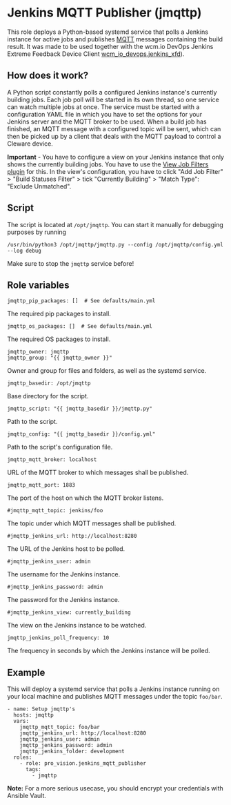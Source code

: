 # Jenkins MQTT Publisher (jmqttp)

This role deploys a Python-based systemd service that polls a Jenkins
instance for active jobs and publishes [MQTT](https://en.wikipedia.org/wiki/MQTT) messages containing the
build result. It was made to be used together with the wcm.io DevOps
Jenkins Extreme Feedback Device Client
[wcm_io_devops.jenkins_xfd](https://github.com/wcm-io-devops/ansible-jenkins-xfd)).

## How does it work?

A Python script constantly polls a configured Jenkins instance's currently building jobs. Each job poll will be started 
in its own thread, so one service can watch multiple jobs at once. The service must be started with a configuration YAML
file in which you have to set the options for your Jenkins server and the MQTT broker to be used.
When a build job has finished, an MQTT message with a configured topic will be sent, which can then be picked up 
by a client that deals with the MQTT payload to control a Cleware device.

**Important** - You have to configure a view on your Jenkins instance that only shows the currently building jobs.
You have to use the [View Job Filters plugin](https://plugins.jenkins.io/view-job-filters/) for this. In the view's
configuration, you have to click "Add Job Filter" > "Build Statuses Filter" > tick "Currently Building" > "Match Type":
"Exclude Unmatched".

## Script

The script is located at `/opt/jmqttp`. You can start it manually for debugging purposes by running
    
    /usr/bin/python3 /opt/jmqttp/jmqttp.py --config /opt/jmqttp/config.yml --log debug
    
Make sure to stop the `jmqttp` service before!

## Role variables

    jmqttp_pip_packages: []  # See defaults/main.yml
    
The required pip packages to install.

    jmqttp_os_packages: []  # See defaults/main.yml
    
The required OS packages to install.

    jmqttp_owner: jmqttp
    jmqttp_group: "{{ jmqttp_owner }}"
    
Owner and group for files and folders, as well as the systemd service.

    jmqttp_basedir: /opt/jmqttp
    
Base directory for the script.

    jmqttp_script: "{{ jmqttp_basedir }}/jmqttp.py"
    
Path to the script.

    jmqttp_config: "{{ jmqttp_basedir }}/config.yml"
    
Path to the script's configuration file.

    jmqttp_mqtt_broker: localhost

URL of the MQTT broker to which messages shall be published.

    jmqttp_mqtt_port: 1883

The port of the host on which the MQTT broker listens.

    #jmqttp_mqtt_topic: jenkins/foo

The topic under which MQTT messages shall be published.

    #jmqttp_jenkins_url: http://localhost:8280

The URL of the Jenkins host to be polled.

    #jmqttp_jenkins_user: admin

The username for the Jenkins instance.

    #jmqttp_jenkins_password: admin

The password for the Jenkins instance.

    #jmqttp_jenkins_view: currently_building

The view on the Jenkins instance to be watched.

    jmqttp_jenkins_poll_frequency: 10

The frequency in seconds by which the Jenkins instance will be polled.

## Example

This will deploy a systemd service that polls a Jenkins instance running on your local machine and publishes MQTT
messages under the topic `foo/bar`.

    - name: Setup jmqttp's
      hosts: jmqttp
      vars:
        jmqttp_mqtt_topic: foo/bar
        jmqttp_jenkins_url: http://localhost:8280
        jmqttp_jenkins_user: admin
        jmqttp_jenkins_password: admin
        jmqttp_jenkins_folder: development
      roles:
        - role: pro_vision.jenkins_mqtt_publisher
          tags:
            - jmqttp

**Note:** For a more serious usecase, you should encrypt your credentials with Ansible Vault.